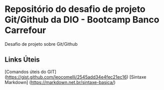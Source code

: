 # Repositório do desafio de projeto Git/Github da DIO - Bootcamp Banco Carrefour
Desafio de projeto sobre Git/Github

## Links Úteis
[Comandos úteis do GIT] (https://gist.github.com/leocomelli/2545add34e4fec21ec16)
[Sintaxe Markdown] (https://markdown.net.br/sintaxe-basica/)
